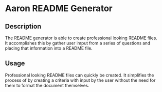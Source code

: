# Aaron README Generator

## Description
The README generator is able to create professional looking README files. It accomplishes this by gather user imput from a series of questions and placing that information into a README file.

## Usage

Professional looking README files can quickly be created. It simplifies the process of by creating a criteria with input by the user without the need for them to format the document themselves.
